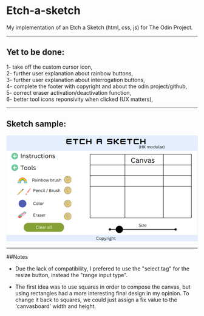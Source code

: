 # Etch-a-sketch


My implementation of an Etch a Sketch (html, css, js) for The Odin Project.   

---

## Yet to be done:

1- take off the custom cursor icon,  
2- further user explanation about rainbow buttons,   
3- further user explanation about interrogation buttons,  
4- complete the footer with copyright and about the odin project/github,   
5- correct eraser activation/deactivation function,  
6- better tool icons reponsivity when clicked (UX matters),   

---

## Sketch sample:

![ScreenShot](etch-a-sketch-layout.png)   

---

##Notes    

* Due the lack of compatibility, I prefered to use the "select tag" for the
resize button, instead the "range input type".   

* The first idea was to use squares in order to compose the canvas, but using
rectangles had a more interesting final design in my opinion. To change it 
back to squares, we could just assign a fix value to the 'canvasboard' width
and height.
